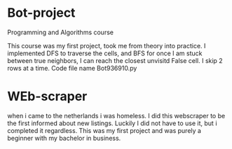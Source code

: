 # Bot-project
Programming and Algorithms course

This course was my first project, took me from theory into practice. I implemented DFS to traverse the cells, and BFS for once I am stuck between true neighbors, I
can reach the closest unvisitd False cell. I skip 2 rows at a time.
Code file name Bot936910.py

# WEb-scraper
when i came to the netherlands i was homeless. I did this webscraper to be the first informed about new listings. Luckily I did not have to use it, but i completed it regardless. This was my first project and was purely a beginner with my bachelor in business.
